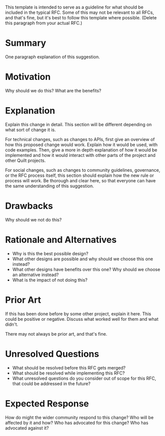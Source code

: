 This template is intended to serve as a guideline for what should be included
in the typical RFC. Some of this may not be relevant to all RFCs, and that's
fine, but it's best to follow this template where possible. (Delete this
paragraph from your actual RFC.)


# Summary

One paragraph explanation of this suggestion.


# Motivation

Why should we do this? What are the benefits?


# Explanation

Explain this change in detail. This section will be different depending on what
sort of change it is.

For technical changes, such as changes to APIs, first give an overview of how
this proposed change would work. Explain how it would be used, with code
examples. Then, give a more in depth explanation of how it would be implemented
and how it would interact with other parts of the project and other Quilt
projects.

For social changes, such as changes to community guidelines, governance, or the
RFC process itself, this section should explain how the new rule or process
will work. Be thorough and clear here, so that everyone can have the same
understanding of this suggestion.


# Drawbacks

Why should we not do this?


# Rationale and Alternatives

- Why is this the best possible design?
- What other designs are possible and why should we choose this one instead?
- What other designs have benefits over this one? Why should we choose an
  alternative instead?
- What is the impact of not doing this?


# Prior Art

If this has been done before by some other project, explain it here. This could
be positive or negative. Discuss what worked well for them and what didn't.

There may not always be prior art, and that's fine.


# Unresolved Questions

- What should be resolved before this RFC gets merged?
- What should be resolved while implementing this RFC?
- What unresolved questions do you consider out of scope for this RFC, that
  could be addressed in the future?


# Expected Response

How do might the wider community respond to this change? Who will be affected
by it and how? Who has advocated for this change? Who has advocated against it?

